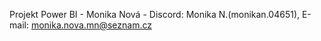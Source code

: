 Projekt Power BI - Monika Nová - Discord: Monika N.(monikan.04651), E-mail: monika.nova.mn@seznam.cz
